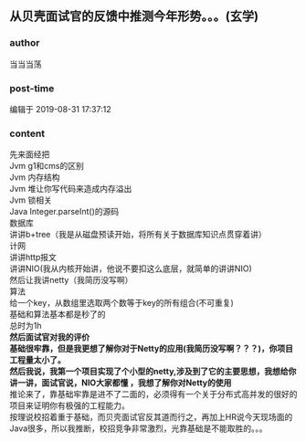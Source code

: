 ## 从贝壳面试官的反馈中推测今年形势。。。(玄学)
### author 
当当当荡
### post-time 

编辑于  2019-08-31 17:37:12
### content 
<div class="post-topic-des nc-post-content">
 <div>
  先来面经把
 </div>
 <div>
  Jvm g1和cms的区别
 </div>
 <div>
  Jvm 内存结构
 </div>
 <div>
  Jvm 堆让你写代码来造成内存溢出
 </div>
 <div>
  Jvm 锁相关
 </div>
 <div>
  Java Integer.parseInt()的源码
 </div>
 <div>
  数据库
 </div>
 <div>
  讲讲b+tree（我是从磁盘预读开始，将所有关于数据库知识点贯穿着讲）
  <br/>
 </div>
 <div>
  计网
 </div>
 <div>
  讲讲http报文
  <br/>
 </div>
 <div>
  讲讲NIO(我从内核开始讲，他说不要扣这么底层，就简单的讲讲NIO)
  <br/>
 </div>
 <div>
  然后让我讲netty（我简历没写啊）
  <br/>
 </div>
 <div>
  算法
 </div>
 <div>
  给一个key，从数组里选取两个数等于key的所有组合(不可重复)
  <br/>
 </div>
 <div>
  基础和算法基本都是秒了的
 </div>
 <div>
  总时为1h
 </div>
 <div>
  <strong>
   然后面试官对我的评价
  </strong>
 </div>
 <div>
  <strong>
   基础很牢靠，但是我更想了解你对于Netty的应用(我简历没写啊？？？)，你项目工程量太小了。
  </strong>
 </div>
 <div>
  <strong>
   然后我说，我第一个项目实现了个小型的netty,涉及到了它的主要思想，我想给你讲一讲，面试官说，NIO大家都懂 ，我想了解你对Netty的使用
  </strong>
  <br/>
 </div>
 <div>
  推论来了，靠基础牢靠是进不了二面的，必须得有一个关于分布式高并发的很好的项目来证明你有极强的工程能力。
 </div>
 <div>
  按理说校招着重于基础，而贝壳面试官反其道而行之，再加上HR说今天现场面的Java很多，所以我推断，校招竞争非常激烈，光靠基础是不能取胜的。。。
 </div>
 <div>
  <br/>
 </div>
</div>
